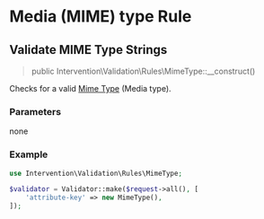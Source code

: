 # Media (MIME) type Rule
## Validate MIME Type Strings

> public Intervention\Validation\Rules\MimeType::__construct()

Checks for a valid [Mime Type](https://en.wikipedia.org/wiki/Media_type) (Media type).

### Parameters

none

### Example

```php
use Intervention\Validation\Rules\MimeType;

$validator = Validator::make($request->all(), [
    'attribute-key' => new MimeType(),
]);
```


